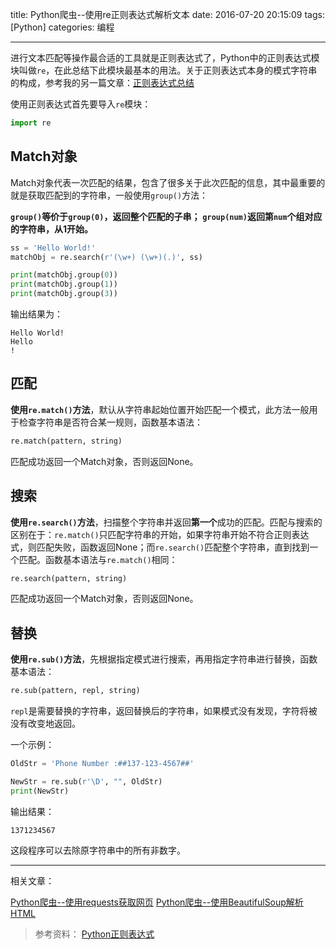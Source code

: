 title: Python爬虫--使用re正则表达式解析文本
date: 2016-07-20 20:15:09
tags: [Python]
categories: 编程

---

进行文本匹配等操作最合适的工具就是正则表达式了，Python中的正则表达式模块叫做`re`，在此总结下此模块最基本的用法。关于正则表达式本身的模式字符串的构成，参考我的另一篇文章：[正则表达式总结](/2016/07/20/正则表达式总结/)

<!--more-->

使用正则表达式首先要导入`re`模块：

``` python
import re 
```

## Match对象 ##
Match对象代表一次匹配的结果，包含了很多关于此次匹配的信息，其中最重要的就是获取匹配到的字符串，一般使用`group()`方法：

**`group()`等价于`group(0)`，返回整个匹配的子串；**
**`group(num)`返回第`num`个组对应的字符串，从1开始。**

``` python
ss = 'Hello World!'
matchObj = re.search(r'(\w+) (\w+)(.)', ss)

print(matchObj.group(0))
print(matchObj.group(1))
print(matchObj.group(3))
```

输出结果为：
```
Hello World!
Hello
!
```

## 匹配 ##
**使用`re.match()`方法**，默认从字符串起始位置开始匹配一个模式，此方法一般用于检查字符串是否符合某一规则，函数基本语法：

``` python
re.match(pattern, string)
```
匹配成功返回一个Match对象，否则返回None。

## 搜索 ##
**使用`re.search()`方法**，扫描整个字符串并返回**第一个**成功的匹配。匹配与搜索的区别在于：`re.match()`只匹配字符串的开始，如果字符串开始不符合正则表达式，则匹配失败，函数返回None；而`re.search()`匹配整个字符串，直到找到一个匹配。函数基本语法与`re.match()`相同：

``` python
re.search(pattern, string)
```
匹配成功返回一个Match对象，否则返回None。

## 替换 ##
**使用`re.sub()`方法**，先根据指定模式进行搜索，再用指定字符串进行替换，函数基本语法：

``` python
re.sub(pattern, repl, string)
```
`repl`是需要替换的字符串，返回替换后的字符串，如果模式没有发现，字符将被没有改变地返回。

一个示例：

```python
OldStr = 'Phone Number :##137-123-4567##'

NewStr = re.sub(r'\D', "", OldStr)
print(NewStr)
```

输出结果：
```
1371234567
```

这段程序可以去除原字符串中的所有非数字。

----------

相关文章：

[Python爬虫--使用requests获取网页](/2016/06/03/Python%E7%88%AC%E8%99%AB--%E4%BD%BF%E7%94%A8requests%E8%8E%B7%E5%8F%96%E7%BD%91%E9%A1%B5/)
[Python爬虫--使用BeautifulSoup解析HTML](/2016/07/20/Python%E7%88%AC%E8%99%AB--%E4%BD%BF%E7%94%A8BeautifulSoup%E8%A7%A3%E6%9E%90HTML/)


> 参考资料：
> [Python正则表达式](http://www.runoob.com/python/python-reg-expressions.html)
